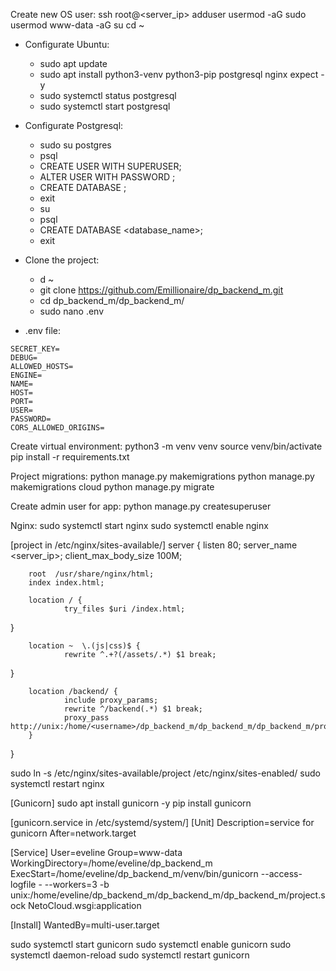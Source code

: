 Create new OS user:
ssh root@<server_ip>
adduser <username>
usermod <username> -aG sudo
usermod www-data -aG <username>
su <username>
cd ~

- Configurate Ubuntu:
  - sudo apt update
  - sudo apt install python3-venv python3-pip postgresql nginx expect -y
  - sudo systemctl status postgresql
  - sudo systemctl start postgresql

- Configurate Postgresql:
  - sudo su postgres
  - psql
  - CREATE USER <username> WITH SUPERUSER;
  - ALTER USER <username> WITH PASSWORD <password>;
  - CREATE DATABASE <username>;
  - exit
  - su <username>
  - psql
  - CREATE DATABASE <database_name>;
  - exit

- Clone the project:
  - d ~
  - git clone https://github.com/Emillionaire/dp_backend_m.git
  - cd dp_backend_m/dp_backend_m/
  - sudo nano .env

- .env file:
```
SECRET_KEY=
DEBUG=
ALLOWED_HOSTS=
ENGINE=
NAME=
HOST=
PORT=
USER=
PASSWORD=
CORS_ALLOWED_ORIGINS=
```

Create virtual environment:
python3 -m venv venv
source venv/bin/activate
pip install -r requirements.txt

Project migrations:
python manage.py makemigrations
python manage.py makemigrations cloud
python manage.py migrate

Create admin user for app:
python manage.py createsuperuser

Nginx:
sudo systemctl start nginx
sudo systemctl enable nginx

[project in /etc/nginx/sites-available/]
server {
        listen 80;
        server_name <server_ip>;
        client_max_body_size 100M;

        root  /usr/share/nginx/html;
        index index.html;

        location / {
                try_files $uri /index.html;
}

        location ~  \.(js|css)$ {
                rewrite ^.+?(/assets/.*) $1 break;
}

        location /backend/ {
                include proxy_params;
                rewrite ^/backend(.*) $1 break;
                proxy_pass http://unix:/home/<username>/dp_backend_m/dp_backend_m/dp_backend_m/project.sock;
        }
}

sudo ln -s /etc/nginx/sites-available/project /etc/nginx/sites-enabled/
sudo systemctl restart nginx

[Gunicorn]
sudo apt install gunicorn -y
pip install gunicorn

[gunicorn.service in /etc/systemd/system/]
[Unit]
Description=service for gunicorn
After=network.target

[Service]
User=eveline
Group=www-data
WorkingDirectory=/home/eveline/dp_backend_m
ExecStart=/home/eveline/dp_backend_m/venv/bin/gunicorn --access-logfile - --workers=3 -b unix:/home/eveline/dp_backend_m/dp_backend_m/dp_backend_m/project.sock NetoCloud.wsgi:application

[Install]
WantedBy=multi-user.target


sudo systemctl start gunicorn
sudo systemctl enable gunicorn
sudo systemctl daemon-reload
sudo systemctl restart gunicorn